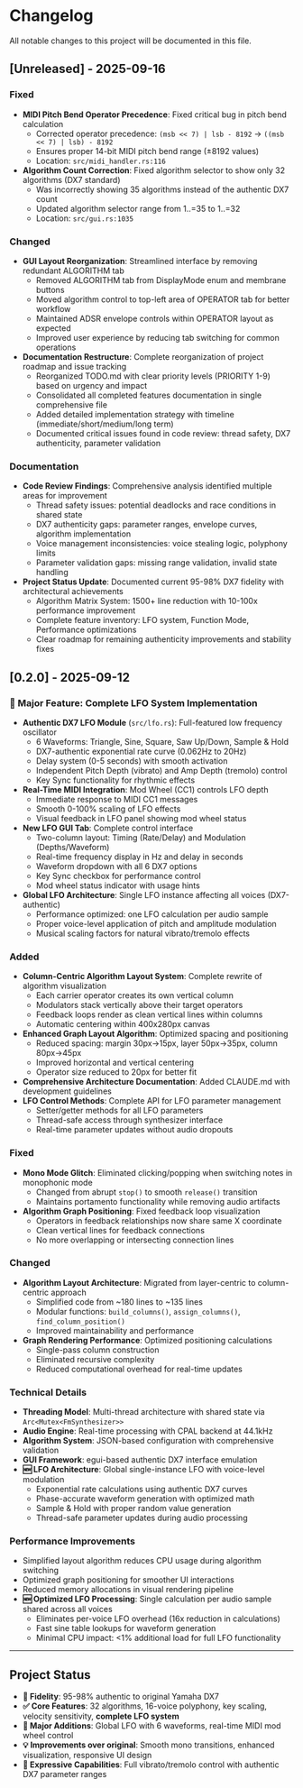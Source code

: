 # Changelog

All notable changes to this project will be documented in this file.

## [Unreleased] - 2025-09-16

### Fixed
- **MIDI Pitch Bend Operator Precedence**: Fixed critical bug in pitch bend calculation
  - Corrected operator precedence: `(msb << 7) | lsb - 8192` → `((msb << 7) | lsb) - 8192`
  - Ensures proper 14-bit MIDI pitch bend range (±8192 values)
  - Location: `src/midi_handler.rs:116`
- **Algorithm Count Correction**: Fixed algorithm selector to show only 32 algorithms (DX7 standard)
  - Was incorrectly showing 35 algorithms instead of the authentic DX7 count
  - Updated algorithm selector range from 1..=35 to 1..=32
  - Location: `src/gui.rs:1035`

### Changed
- **GUI Layout Reorganization**: Streamlined interface by removing redundant ALGORITHM tab
  - Removed ALGORITHM tab from DisplayMode enum and membrane buttons
  - Moved algorithm control to top-left area of OPERATOR tab for better workflow
  - Maintained ADSR envelope controls within OPERATOR layout as expected
  - Improved user experience by reducing tab switching for common operations
- **Documentation Restructure**: Complete reorganization of project roadmap and issue tracking
  - Reorganized TODO.md with clear priority levels (PRIORITY 1-9) based on urgency and impact
  - Consolidated all completed features documentation in single comprehensive file
  - Added detailed implementation strategy with timeline (immediate/short/medium/long term)
  - Documented critical issues found in code review: thread safety, DX7 authenticity, parameter validation

### Documentation
- **Code Review Findings**: Comprehensive analysis identified multiple areas for improvement
  - Thread safety issues: potential deadlocks and race conditions in shared state
  - DX7 authenticity gaps: parameter ranges, envelope curves, algorithm implementation
  - Voice management inconsistencies: voice stealing logic, polyphony limits
  - Parameter validation gaps: missing range validation, invalid state handling
- **Project Status Update**: Documented current 95-98% DX7 fidelity with architectural achievements
  - Algorithm Matrix System: 1500+ line reduction with 10-100x performance improvement
  - Complete feature inventory: LFO system, Function Mode, Performance optimizations
  - Clear roadmap for remaining authenticity improvements and stability fixes

## [0.2.0] - 2025-09-12

### 🎵 Major Feature: Complete LFO System Implementation
- **Authentic DX7 LFO Module** (`src/lfo.rs`): Full-featured low frequency oscillator
  - 6 Waveforms: Triangle, Sine, Square, Saw Up/Down, Sample & Hold
  - DX7-authentic exponential rate curve (0.062Hz to 20Hz)
  - Delay system (0-5 seconds) with smooth activation
  - Independent Pitch Depth (vibrato) and Amp Depth (tremolo) control
  - Key Sync functionality for rhythmic effects
- **Real-Time MIDI Integration**: Mod Wheel (CC1) controls LFO depth
  - Immediate response to MIDI CC1 messages
  - Smooth 0-100% scaling of LFO effects
  - Visual feedback in LFO panel showing mod wheel status
- **New LFO GUI Tab**: Complete control interface
  - Two-column layout: Timing (Rate/Delay) and Modulation (Depths/Waveform)
  - Real-time frequency display in Hz and delay in seconds
  - Waveform dropdown with all 6 DX7 options
  - Key Sync checkbox for performance control
  - Mod wheel status indicator with usage hints
- **Global LFO Architecture**: Single LFO instance affecting all voices (DX7-authentic)
  - Performance optimized: one LFO calculation per audio sample
  - Proper voice-level application of pitch and amplitude modulation
  - Musical scaling factors for natural vibrato/tremolo effects

### Added
- **Column-Centric Algorithm Layout System**: Complete rewrite of algorithm visualization
  - Each carrier operator creates its own vertical column
  - Modulators stack vertically above their target operators
  - Feedback loops render as clean vertical lines within columns
  - Automatic centering within 400x280px canvas
- **Enhanced Graph Layout Algorithm**: Optimized spacing and positioning
  - Reduced spacing: margin 30px→15px, layer 50px→35px, column 80px→45px
  - Improved horizontal and vertical centering
  - Operator size reduced to 20px for better fit
- **Comprehensive Architecture Documentation**: Added CLAUDE.md with development guidelines
- **LFO Control Methods**: Complete API for LFO parameter management
  - Setter/getter methods for all LFO parameters
  - Thread-safe access through synthesizer interface
  - Real-time parameter updates without audio dropouts

### Fixed
- **Mono Mode Glitch**: Eliminated clicking/popping when switching notes in monophonic mode
  - Changed from abrupt `stop()` to smooth `release()` transition
  - Maintains portamento functionality while removing audio artifacts
- **Algorithm Graph Positioning**: Fixed feedback loop visualization
  - Operators in feedback relationships now share same X coordinate
  - Clean vertical lines for feedback connections
  - No more overlapping or intersecting connection lines

### Changed  
- **Algorithm Layout Architecture**: Migrated from layer-centric to column-centric approach
  - Simplified code from ~180 lines to ~135 lines
  - Modular functions: `build_columns()`, `assign_columns()`, `find_column_position()`
  - Improved maintainability and performance
- **Graph Rendering Performance**: Optimized positioning calculations
  - Single-pass column construction
  - Eliminated recursive complexity
  - Reduced computational overhead for real-time updates

### Technical Details
- **Threading Model**: Multi-thread architecture with shared state via `Arc<Mutex<FmSynthesizer>>`
- **Audio Engine**: Real-time processing with CPAL backend at 44.1kHz
- **Algorithm System**: JSON-based configuration with comprehensive validation
- **GUI Framework**: egui-based authentic DX7 interface emulation
- **🆕 LFO Architecture**: Global single-instance LFO with voice-level modulation
  - Exponential rate calculations using authentic DX7 curves
  - Phase-accurate waveform generation with optimized math
  - Sample & Hold with proper random value generation
  - Thread-safe parameter updates during audio processing

### Performance Improvements
- Simplified layout algorithm reduces CPU usage during algorithm switching
- Optimized graph positioning for smoother UI interactions
- Reduced memory allocations in visual rendering pipeline
- **🆕 Optimized LFO Processing**: Single calculation per audio sample shared across all voices
  - Eliminates per-voice LFO overhead (16x reduction in calculations)
  - Fast sine table lookups for waveform generation
  - Minimal CPU impact: <1% additional load for full LFO functionality

---

## Project Status
- **🎯 Fidelity**: 95-98% authentic to original Yamaha DX7
- **✅ Core Features**: 32 algorithms, 16-voice polyphony, key scaling, velocity sensitivity, **complete LFO system**
- **🚀 Major Additions**: Global LFO with 6 waveforms, real-time MIDI mod wheel control
- **💡 Improvements over original**: Smooth mono transitions, enhanced visualization, responsive UI design
- **🎵 Expressive Capabilities**: Full vibrato/tremolo control with authentic DX7 parameter ranges
